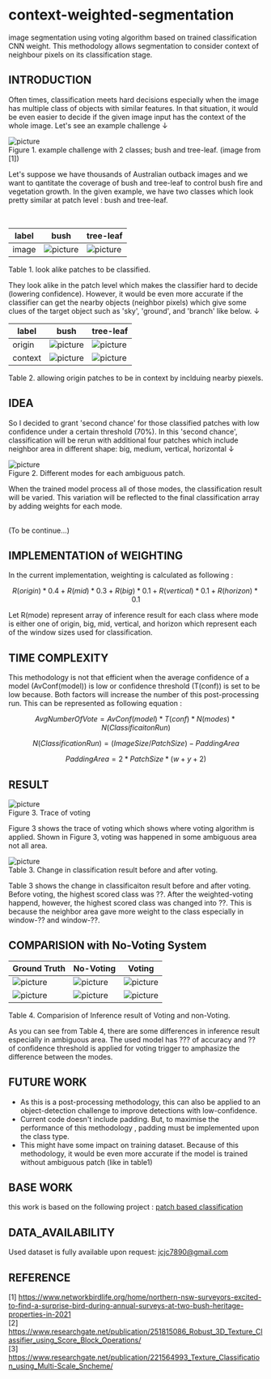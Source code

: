 # context-weighted-segmentation
<p aling='justfy'> image segmentation using voting algorithm based on trained classification CNN weight. This methodology allows segmentation to consider context of neighbour pixels on its classification stage. </p>

## INTRODUCTION
<p aling='justfy'> Often times, classification meets hard decisions especially when the image has multiple class of objects with similar features. In that situation, it would be even easier to decide if the given image input has the context of the whole image. Let's see an example challenge ↓ </p>

![picture](screenshots/outback2.png) </br>
Figure 1. example challenge with 2 classes; bush and tree-leaf. (image from [1]) </br>

<p aling='justfy'> Let's suppose we have thousands of Australian outback images and we want to qantitate the coverage of bush and tree-leaf to control bush fire and vegetation growth. In the given example, we have two classes which look pretty similar at patch level : bush and tree-leaf. </p>
</br>


|label  |bush   |tree-leaf      |
|-------|-------|---------------|
|image|![picture](screenshots/bush-patch.png)|![picture](screenshots/tree-leaf-patch.png)|

Table 1. look alike patches to be classified.

<p aling='justfy'> They look alike in the patch level which makes the classifier hard to decide (lowering confidence). However, it would be even more accurate if the classifier can get the nearby objects (neighbor pixels) which give some clues of the target object such as 'sky', 'ground', and 'branch' like below. ↓ </p>

|label  |bush   |tree-leaf      |
|-------|-------|---------------|
|origin |![picture](screenshots/bush-patch.png)|![picture](screenshots/tree-leaf-patch.png)|
|context|![picture](screenshots/bush-patch-context.png)|![picture](screenshots/tree-leaf-patch-context.png)|

Table 2. allowing origin patches to be in context by inclduing nearby piexels.

## IDEA
<p aling='justfy'> So I decided to grant 'second chance' for those classified patches with low confidence under a certain threshold (70%). In this 'second chance', classification will be rerun with additional four patches which include neighbor area in different shape: big, medium, vertical, horizontal ↓ </p>

![picture](screenshots/modes.png) </br>
Figure 2. Different modes for each ambiguous patch.

<p aling='justfy'> When the trained model process all of those modes, the classification result will be varied. This variation will be reflected to the final classification array by adding weights for each mode. </p>
</br>
(To be continue...)

## IMPLEMENTATION of WEIGHTING

In the current implementation, weighting is calculated as following : </br>

$$ R(origin) * 0.4 + R(mid) * 0.3 + R(big) * 0.1 + R(vertical) * 0.1 + R(horizon) * 0.1 $$

<p aling='justfy'> Let R(mode) represent array of inference result for each class where mode is either one of origin, big, mid, vertical, and horizon which represent each of the window sizes used for classification. </p>

## TIME COMPLEXITY
<p aling='justfy'> This methodology is not that efficient when the average confidence of a model (AvConf(model)) is low or confidence threshold (T(conf)) is set to be low because. Both factors will increase the number of this post-processing run. This can be represented as following equation : </p>

$$ Avg Number Of Vote = AvConf(model) * T(conf) * N(modes) * N(ClassificaitonRun) $$

$$ N(ClassificationRun) = (ImageSize / PatchSize) - PaddingArea $$ 

$$ PaddingArea =  2 * PatchSize * (w + y + 2) $$

## RESULT
![picture](screenshots/result_trace.png) </br>
Figure 3. Trace of voting </br>
<p aling='justfy'> Figure 3 shows the trace of voting which shows where voting algorithm is applied. Shown in Figure 3, voting was happened in some ambiguous area not all area. </p>

![picture](screenshots/result_trace.png) </br>
Table 3. Change in classification result before and after voting. </br>
<p aling='justfy'> Table 3 shows the change in classificaiton result before and after voting. Before voting, the highest scored class was ??. After the weighted-voting happend, however, the highest scored class was changed into ??. This is because the neighbor area gave more weight to the class especially in window-?? and window-??. </p>

## COMPARISION with No-Voting System

|Ground Truth |No-Voting       |Voting         |
|-------------|----------------|---------------|
|![picture](screenshots/result-gt.png)|![picture](screenshots/result-no-voting.png)|![picture](screenshots/result-voting.png)|
|![picture](screenshots/result2-gt.png)|![picture](screenshots/result2-no-voting.png)|![picture](screenshots/result2-voting.png)|

Table 4. Comparision of Inference result of Voting and non-Voting. </br>

<p aling='justfy'> As you can see from Table 4, there are some differences in inference result especially in ambiguous area. The used model has ??? of accuracy and ?? of confidence threshold is applied for voting trigger to amphasize the difference between the modes.</p>



## FUTURE WORK
* As this is a post-processing methodology, this can also be applied to an object-detection challenge to improve detections with low-confidence. </br>
* Current code doesn't include padding. But, to maximise the performance of this methodology , padding must be implemented upon the class type. </br>
* This might have some impact on training dataset. Because of this methodology, it would be even more accurate if the model is trained without ambiguous patch (like in table1) </br>

## BASE WORK
this work is based on the following project : [patch based classification](https://github.com/boguss1225/classification-patch-base)

## DATA_AVAILABILITY
Used dataset is fully available upon request: jcjc7890@gmail.com

## REFERENCE
[1] https://www.networkbirdlife.org/home/northern-nsw-surveyors-excited-to-find-a-surprise-bird-during-annual-surveys-at-two-bush-heritage-properties-in-2021 </br>
[2] https://www.researchgate.net/publication/251815086_Robust_3D_Texture_Classifier_using_Score_Block_Operations/ </br>
[3] https://www.researchgate.net/publication/221564993_Texture_Classification_using_Multi-Scale_Sncheme/ </br>

